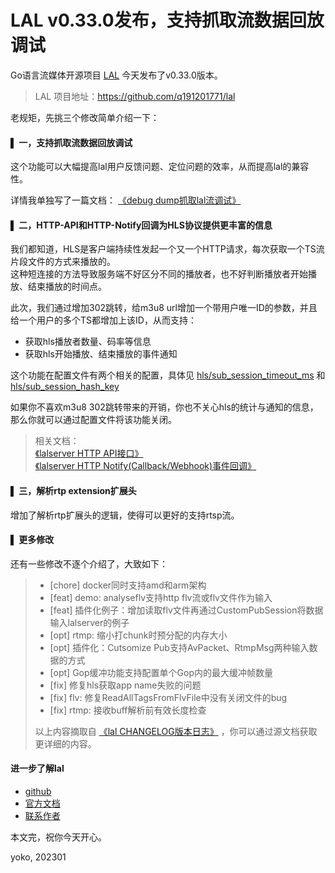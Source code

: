 # LAL v0.33.0发布，支持抓取流数据回放调试

Go语言流媒体开源项目 [LAL](https://github.com/q191201771/lal) 今天发布了v0.33.0版本。

> LAL 项目地址：https://github.com/q191201771/lal

老规矩，先挑三个修改简单介绍一下：

#### ▌ 一，支持抓取流数据回放调试

这个功能可以大幅提高lal用户反馈问题、定位问题的效率，从而提高lal的兼容性。

详情我单独写了一篇文档： [《debug dump抓取lal流调试》](https://pengrl.com/lal/#/debug_dump)

#### ▌ 二，HTTP-API和HTTP-Notify回调为HLS协议提供更丰富的信息

我们都知道，HLS是客户端持续性发起一个又一个HTTP请求，每次获取一个TS流片段文件的方式来播放的。  
这种短连接的方法导致服务端不好区分不同的播放者，也不好判断播放者开始播放、结束播放的时间点。

此次，我们通过增加302跳转，给m3u8 url增加一个带用户唯一ID的参数，并且给一个用户的多个TS都增加上该ID，从而支持：

- 获取hls播放者数量、码率等信息
- 获取hls开始播放、结束播放的事件通知

这个功能在配置文件有两个相关的配置，具体见 [hls/sub_session_timeout_ms](https://pengrl.com/lal/#/ConfigBrief?id=%e2%9c%b8-quothlssub_session_timeout_msquot) 和 [hls/sub_session_hash_key](https://pengrl.com/lal/#/ConfigBrief?id=%e2%9c%b8-quothlssub_session_hash_keyquot)

如果你不喜欢m3u8 302跳转带来的开销，你也不关心hls的统计与通知的信息，那么你就可以通过配置文件将该功能关闭。

> 相关文档：  
> [《lalserver HTTP API接口》](https://pengrl.com/lal/#/HTTPAPI)  
> [《lalserver HTTP Notify(Callback/Webhook)事件回调》](https://pengrl.com/lal/#/HTTPNotify)

#### ▌ 三，解析rtp extension扩展头

增加了解析rtp扩展头的逻辑，使得可以更好的支持rtsp流。

#### ▌ 更多修改

还有一些修改不逐个介绍了，大致如下：

> - [chore] docker同时支持amd和arm架构
> - [feat] demo: analyseflv支持http flv流或flv文件作为输入
> - [feat] 插件化例子：增加读取flv文件再通过CustomPubSession将数据输入lalserver的例子
> - [opt] rtmp: 缩小打chunk时预分配的内存大小
> - [opt] 插件化：Cutsomize Pub支持AvPacket、RtmpMsg两种输入数据的方式
> - [opt] Gop缓冲功能支持配置单个Gop内的最大缓冲帧数量
> - [fix] 修复hls获取app name失败的问题
> - [fix] flv: 修复ReadAllTagsFromFlvFile中没有关闭文件的bug
> - [fix] rtmp: 接收buff解析前有效长度检查
>
> 以上内容摘取自 [《lal CHANGELOG版本日志》](https://pengrl.com/lal/#/CHANGELOG) ，你可以通过源文档获取更详细的内容。

#### 进一步了解lal

- [github](https://github.com/q191201771/lal)
- [官方文档](https://pengrl.com/lal)
- [联系作者](https://pengrl.com/lal/#/Author)


本文完，祝你今天开心。

yoko, 202301
